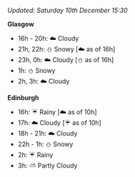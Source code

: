 *Updated: Saturday 10th December 15:30*

**Glasgow**

* 16h - 20h: :cloud: Cloudy
* 21h, 22h: :snowman: Snowy [:cloud: as of 16h]
* 23h, 0h: :cloud: Cloudy [:snowman: as of 16h]
* 1h: :snowman: Snowy
* 2h, 3h: :cloud: Cloudy

**Edinburgh**

* 16h: :umbrella: Rainy [:cloud: as of 10h]
* 17h: :cloud: Cloudy [:umbrella: as of 10h]
* 18h - 21h: :cloud: Cloudy
* 22h - 1h: :snowman: Snowy
* 2h: :umbrella: Rainy
* 3h: :partly_sunny: Partly Cloudy
